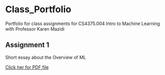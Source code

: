 # Class_Portfolio
Portfolio for class assignments for CS4375.004 Intro to Machine Learning with Professor Karen Mazidi

## Assignment 1
Short essay about the Overview of ML

[Click her for PDF file](ftrejo_CS4375.004_overview_of_ml.pdf)
